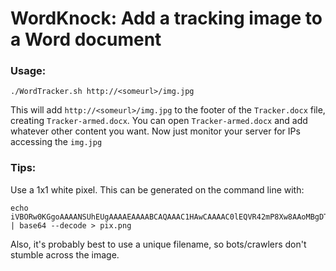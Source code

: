 # WordKnock: Add a tracking image to a Word document

### Usage:

```
./WordTracker.sh http://<someurl>/img.jpg
```

This will add `http://<someurl>/img.jpg` to the footer of the `Tracker.docx` file, creating `Tracker-armed.docx`. You can open `Tracker-armed.docx` and add whatever other content you want. Now just monitor your server for IPs accessing the `img.jpg`

### Tips:
Use a 1x1 white pixel. This can be generated on the command line with:

```
echo iVBORw0KGgoAAAANSUhEUgAAAAEAAAABCAQAAAC1HAwCAAAAC0lEQVR42mP8Xw8AAoMBgDTD2qgAAAAASUVORK5CYII= | base64 --decode > pix.png
```
Also, it's probably best to use a unique filename, so bots/crawlers don't stumble across the image.
